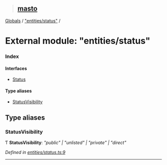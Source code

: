 > ## [masto](../README.md)

[Globals](../globals.md) / ["entities/status"](_entities_status_.md) /

# External module: "entities/status"

### Index

#### Interfaces

* [Status](../interfaces/_entities_status_.status.md)

#### Type aliases

* [StatusVisibility](_entities_status_.md#statusvisibility)

## Type aliases

###  StatusVisibility

Ƭ **StatusVisibility**: *"public" | "unlisted" | "private" | "direct"*

*Defined in [entities/status.ts:9](https://github.com/neet/masto.js/blob/635a2aa/src/entities/status.ts#L9)*

___